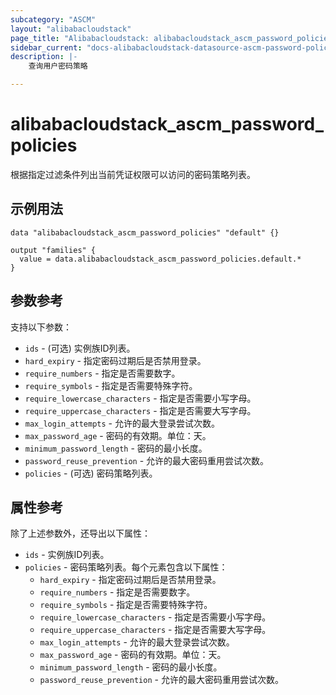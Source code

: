 ```yaml
---
subcategory: "ASCM"
layout: "alibabacloudstack"
page_title: "Alibabacloudstack: alibabacloudstack_ascm_password_policies"
sidebar_current: "docs-alibabacloudstack-datasource-ascm-password-policies"
description: |-
    查询用户密码策略

---
```


# alibabacloudstack_ascm_password_policies

根据指定过滤条件列出当前凭证权限可以访问的密码策略列表。

## 示例用法

```
data "alibabacloudstack_ascm_password_policies" "default" {}

output "families" {
  value = data.alibabacloudstack_ascm_password_policies.default.*
}
```

## 参数参考

支持以下参数：

* `ids` - (可选) 实例族ID列表。
* `hard_expiry` - 指定密码过期后是否禁用登录。
* `require_numbers` - 指定是否需要数字。
* `require_symbols` - 指定是否需要特殊字符。
* `require_lowercase_characters` - 指定是否需要小写字母。
* `require_uppercase_characters` - 指定是否需要大写字母。
* `max_login_attempts` - 允许的最大登录尝试次数。
* `max_password_age` - 密码的有效期。单位：天。
* `minimum_password_length` - 密码的最小长度。
* `password_reuse_prevention` - 允许的最大密码重用尝试次数。
* `policies` - (可选) 密码策略列表。

## 属性参考

除了上述参数外，还导出以下属性：

* `ids` - 实例族ID列表。
* `policies` - 密码策略列表。每个元素包含以下属性：
  * `hard_expiry` - 指定密码过期后是否禁用登录。
  * `require_numbers` - 指定是否需要数字。
  * `require_symbols` - 指定是否需要特殊字符。
  * `require_lowercase_characters` - 指定是否需要小写字母。
  * `require_uppercase_characters` - 指定是否需要大写字母。
  * `max_login_attempts` - 允许的最大登录尝试次数。
  * `max_password_age` - 密码的有效期。单位：天。
  * `minimum_password_length` - 密码的最小长度。
  * `password_reuse_prevention` - 允许的最大密码重用尝试次数。